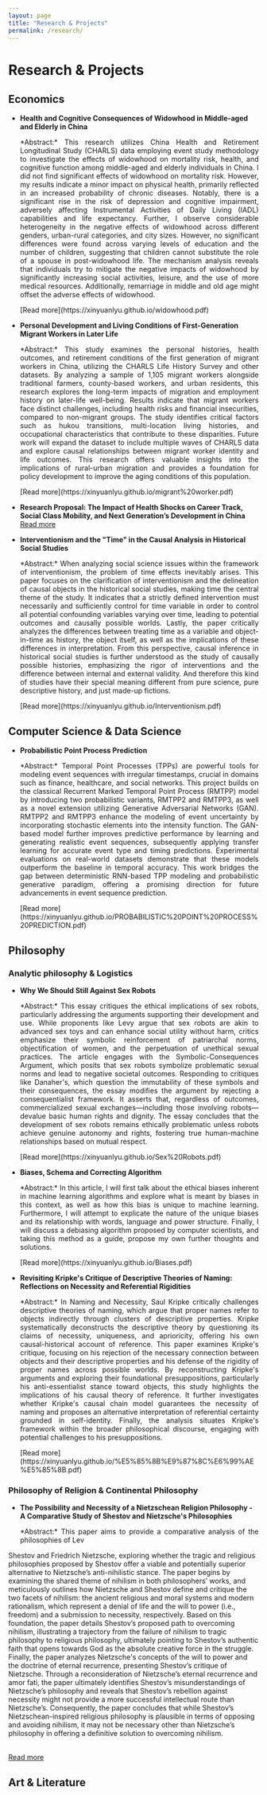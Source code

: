 ```yaml
---
layout: page
title: "Research & Projects"
permalink: /research/
---
```


# Research & Projects

## Economics
- **Health and Cognitive Consequences of Widowhood in Middle-aged and Elderly in China**  
  <p style="text-align: justify;">*Abstract:* This research utilizes China Health and Retirement Longitudinal Study (CHARLS) data employing event study methodology to investigate the effects of widowhood on mortality risk, health, and cognitive function among middle-aged and elderly individuals in China. I did not find significant effects of widowhood on mortality risk. However, my results indicate a minor impact on physical health, primarily reflected in an increased probability of chronic diseases. Notably, there is a significant rise in the risk of depression and cognitive impairment, adversely affecting Instrumental Activities of Daily Living (IADL) capabilities and life expectancy. Further, I observe considerable heterogeneity in the negative effects of widowhood across different genders, urban-rural categories, and city sizes. However, no significant differences were found across varying levels of education and the number of children, suggesting that children cannot substitute the role of a spouse in post-widowhood life. The mechanism analysis reveals that individuals try to mitigate the negative impacts of widowhood by significantly increasing social activities, leisure, and the use of more medical resources. Additionally, remarriage in middle and old age might offset the adverse effects of widowhood.</p>  
  [Read more](https://xinyuanlyu.github.io/widowhood.pdf)

- **Personal Development and Living Conditions of First-Generation Migrant Workers in Later Life**  
  <p style="text-align: justify;">*Abstract:* This study examines the personal histories, health outcomes, and retirement conditions of the first generation of migrant workers in China, utilizing the CHARLS Life History Survey and other datasets. By analyzing a sample of 1,105 migrant workers alongside traditional farmers, county-based workers, and urban residents, this research explores the long-term impacts of migration and employment history on later-life well-being. Results indicate that migrant workers face distinct challenges, including health risks and financial insecurities, compared to non-migrant groups. The study identifies critical factors such as hukou transitions, multi-location living histories, and occupational characteristics that contribute to these disparities. Future work will expand the dataset to include multiple waves of CHARLS data and explore causal relationships between migrant worker identity and life outcomes. This research offers valuable insights into the implications of rural-urban migration and provides a foundation for policy development to improve the aging conditions of this population.</p>  
  [Read more](https://xinyuanlyu.github.io/migrant%20worker.pdf)

- **Research Proposal: The Impact of Health Shocks on Career Track, Social Class Mobility, and Next Generation’s Development in China**  
  [Read more](https://xinyuanlyu.github.io/Research%20Proposal.pdf)

- **Interventionism and the "Time" in the Causal Analysis in Historical Social Studies**  
  <p style="text-align: justify;">*Abstract:* When analyzing social science issues within the framework of interventionism, the problem of time effects inevitably arises. This paper focuses on the clarification of interventionism and the delineation of causal objects in the historical social studies, making time the central theme of the study. It indicates that a strictly defined intervention must necessarily and sufficiently control for time variable in order to control all potential confounding variables varying over time, leading to potential outcomes and causally possible worlds. Lastly, the paper critically analyzes the differences between treating time as a variable and object-in-time as history, the object itself, as well as the implications of these differences in interpretation. From this perspective, causal inference in historical social studies is further understood as the study of causally possible histories, emphasizing the rigor of interventions and the difference between internal and external validity. And therefore this kind of studies have their special meaning different from pure science, pure descriptive history, and just made-up fictions.</p>  
  [Read more](https://xinyuanlyu.github.io/Interventionism.pdf)

## Computer Science & Data Science
- **Probabilistic Point Process Prediction**  
  <p style="text-align: justify;">*Abstract:* Temporal Point Processes (TPPs) are powerful tools for modeling event sequences with irregular timestamps, crucial in domains such as finance, healthcare, and social networks. This project builds on the classical Recurrent Marked Temporal Point Process (RMTPP) model by introducing two probabilistic variants, RMTPP2 and RMTPP3, as well as a novel extension utilizing Generative Adversarial Networks (GAN). RMTPP2 and RMTPP3 enhance the modeling of event uncertainty by incorporating stochastic elements into the intensity function. The GAN-based model further improves predictive performance by learning and generating realistic event sequences, subsequently applying transfer learning for accurate event type and timing predictions. Experimental evaluations on real-world datasets demonstrate that these models outperform the baseline in temporal accuracy. This work bridges the gap between deterministic RNN-based TPP modeling and probabilistic generative paradigm, offering a promising direction for future advancements in event sequence prediction.</p>  
  [Read more](https://xinyuanlyu.github.io/PROBABILISTIC%20POINT%20PROCESS%20PREDICTION.pdf)

## Philosophy

### Analytic philosophy & Logistics
- **Why We Should Still Against Sex Robots**  
  <p style="text-align: justify;">*Abstract:* This essay critiques the ethical implications of sex robots, particularly addressing the arguments supporting their development and use. While proponents like Levy argue that sex robots are akin to advanced sex toys and can enhance social utility without harm, critics emphasize their symbolic reinforcement of patriarchal norms, objectification of women, and the perpetuation of unethical sexual practices. The article engages with the Symbolic-Consequences Argument, which posits that sex robots symbolize problematic sexual norms and lead to negative societal outcomes. Responding to critiques like Danaher's, which question the immutability of these symbols and their consequences, the essay modifies the argument by rejecting a consequentialist framework. It asserts that, regardless of outcomes, commercialized sexual exchanges—including those involving robots—devalue basic human rights and dignity. The essay concludes that the development of sex robots remains ethically problematic unless robots achieve genuine autonomy and rights, fostering true human-machine relationships based on mutual respect.</p>  
  [Read more](https://xinyuanlyu.github.io/Sex%20Robots.pdf)

- **Biases, Schema and Correcting Algorithm**  
  <p style="text-align: justify;">*Abstract:* In this article, I will first talk about the ethical biases inherent in machine learning algorithms and explore what is meant by biases in this context, as well as how this bias is unique to machine learning. Furthermore, I will attempt to explicate the nature of the unique biases and its relationship with words, language and power structure. Finally, I will discuss a debiasing algorithm proposed by computer scientists, and taking this method as a guide, propose my own further thoughts and solutions.</p>  
  [Read more](https://xinyuanlyu.github.io/Biases.pdf)

- **Revisiting Kripke's Critique of Descriptive Theories of Naming: Reflections on Necessity and Referential Rigidities**  
  <p style="text-align: justify;">*Abstract:* In Naming and Necessity, Saul Kripke critically challenges descriptive theories of naming, which argue that proper names refer to objects indirectly through clusters of descriptive properties. Kripke systematically deconstructs the descriptive theory by questioning its claims of necessity, uniqueness, and aprioricity, offering his own causal-historical account of reference. This paper examines Kripke's critique, focusing on his rejection of the necessary connection between objects and their descriptive properties and his defense of the rigidity of proper names across possible worlds. By reconstructing Kripke's arguments and exploring their foundational presuppositions, particularly his anti-essentialist stance toward objects, this study highlights the implications of his causal theory of reference. It further investigates whether Kripke's causal chain model guarantees the necessity of naming and proposes an alternative interpretation of referential certainty grounded in self-identity. Finally, the analysis situates Kripke's framework within the broader philosophical discourse, engaging with potential challenges to his presuppositions.</p>  
  [Read more](https://xinyuanlyu.github.io/%E5%85%8B%E9%87%8C%E6%99%AE%E5%85%8B.pdf)

### Philosophy of Religion & Continental Philosophy

- **The Possibility and Necessity of a Nietzschean Religion Philosophy - A Comparative Study of Shestov and Nietzsche's Philosophies**  
  <p style="text-align: justify;">*Abstract:* This paper aims to provide a comparative analysis of the philosophies of Lev
Shestov and Friedrich Nietzsche, exploring whether the tragic and religious
philosophies proposed by Shestov offer a viable and potentially superior alternative to
Nietzsche’s anti-nihilistic stance. The paper begins by examining the shared theme of
nihilism in both philosophers’ works, and meticulously outlines how Nietzsche and
Shestov define and critique the two facets of nihilism: the ancient religious and moral
systems and modern rationalism, which represent a denial of life and the will to power
(i.e., freedom) and a submission to necessity, respectively. Based on this foundation, the paper details Shestov’s proposed path to overcoming nihilism, illustrating a
trajectory from the failure of nihilism to tragic philosophy to religious philosophy, ultimately pointing to Shestov’s authentic faith that opens towards God as the absolute
creative force in the struggle. Finally, the paper analyzes Nietzsche's concepts of the
will to power and the doctrine of eternal recurrence, presenting Shestov’s critique of
Nietzsche. Through a reconsideration of Nietzsche’s eternal recurrence and amor fati, the paper ultimately identifies Shestov’s misunderstandings of Nietzsche’s philosophy
and reveals that Shestov’s rebellion against necessity might not provide a more
successful intellectual route than Nietzsche’s. Consequently, the paper concludes that
while Shestov’s Nietzschean-inspired religious philosophy is plausible in terms of
opposing and avoiding nihilism, it may not be necessary other than Nietzsche’s
philosophy in offering a definitive solution to overcoming nihilism.</p>  
  [Read more](https://xinyuanlyu.github.io/Nietzsche.pdf)


## Art & Literature
